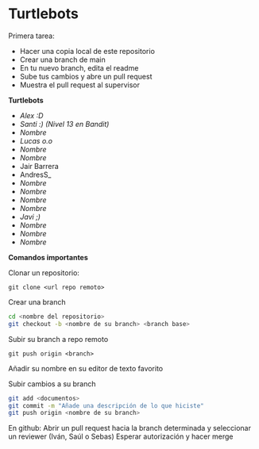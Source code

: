 # Turtlebots
Primera tarea:
  - Hacer una copia local de este repositorio
  - Crear una branch de main
  - En tu nuevo branch, edita el readme
  - Sube tus cambios y abre un pull request
  - Muestra el pull request al supervisor

**Turtlebots**
- _Alex :D_
- _Santi :) (Nivel 13 en Bandit)_
- _Nombre_
- _Lucas o.o_
- _Nombre_
- _Nombre_
- Jair Barrera 
- AndresS_
- _Nombre_
- _Nombre_
- _Nombre_
- _Nombre_
- _Javi ;)_
- _Nombre_
- _Nombre_
- _Nombre_

**Comandos importantes**

Clonar un repositorio: 

  `git clone <url repo remoto>`
  
Crear una branch  
  ```bash
  cd <nombre del repositorio>
  git checkout -b <nombre de su branch> <branch base>
  ```
  
Subir su branch a repo remoto

  `git push origin <branch>`
  
Añadir su nombre en su editor de texto favorito

Subir cambios a su branch
  ```bash
  git add <documentos>
  git commit -m "Añade una descripción de lo que hiciste"
  git push origin <nombre de su branch>
  ```
  
En github:
  Abrir un pull request hacia la branch determinada y seleccionar un reviewer (Iván, Saúl o Sebas)
  Esperar autorización y hacer merge
  
